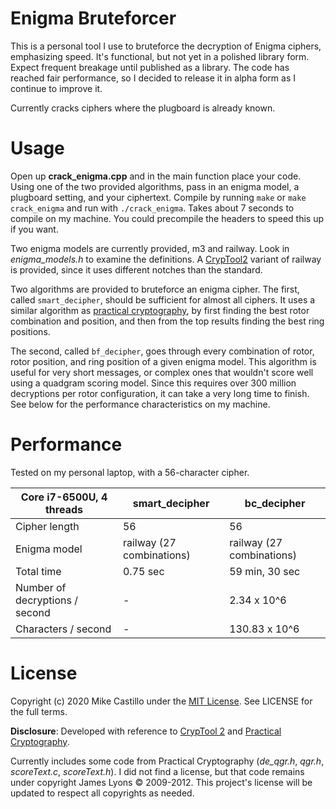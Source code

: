# Enigma Bruteforcer

This is a personal tool I use to bruteforce the decryption of Enigma ciphers, emphasizing speed. It's functional, but not yet in a polished library form. Expect frequent breakage until published as a library. The code has reached fair performance, so I decided to release it in alpha form as I continue to improve it.

Currently cracks ciphers where the plugboard is already known.


# Usage

Open up **crack_enigma.cpp** and in the main function place your code. Using one of the two provided algorithms, pass in an enigma model, a plugboard setting, and your ciphertext. Compile by running `make` or `make crack_enigma` and run with `./crack_enigma`. Takes about 7 seconds to compile on my machine. You could precompile the headers to speed this up if you want.

Two enigma models are currently provided, m3 and railway. Look in *enigma_models.h* to examine the definitions. A [CrypTool2](https://www.cryptool.org/de/cryptool2) variant of railway is provided, since it uses different notches than the standard.

Two algorithms are provided to bruteforce an enigma cipher. The first, called `smart_decipher`, should be sufficient for almost all ciphers. It uses a similar algorithm as [practical cryptography](http://www.practicalcryptography.com/cryptanalysis/breaking-machine-ciphers/cryptanalysis-enigma-part-2/), by first finding the best rotor combination and position, and then from the top results finding the best ring positions.

The second, called `bf_decipher`, goes through every combination of rotor, rotor position, and ring position of a given enigma model. This algorithm is useful for very short messages, or complex ones that wouldn't score well using a quadgram scoring model. Since this requires over 300 million decryptions per rotor configuration, it can take a very long time to finish. See below for the performance characteristics on my machine.



# Performance

Tested on my personal laptop, with a 56-character cipher.



| Core i7-6500U, 4 threads       | smart_decipher            | bc_decipher               |
| ------------------------------ | ------------------------- | ------------------------- |
| Cipher length                  | 56                        | 56                        |
| Enigma model                   | railway (27 combinations) | railway (27 combinations) |
| Total time                     | 0.75 sec                  | 59 min, 30 sec            |
| Number of decryptions / second | -                         | 2.34 x 10^6               |
| Characters / second            | -                         | 130.83 x 10^6             |




# License

Copyright (c) 2020 Mike Castillo under the [MIT License](https://choosealicense.com/licenses/mit/). See LICENSE for the full terms.

**Disclosure**: Developed with reference to [CrypTool 2](https://www.cryptool.org/en/cryptool2) and [Practical Cryptography](http://www.practicalcryptography.com/cryptanalysis/breaking-machine-ciphers/cryptanalysis-enigma-part-2/).

Currently includes some code from Practical Cryptography (*de_qgr.h*, *qgr.h*, *scoreText.c*, *scoreText.h*). I did not find a license, but that code remains under copyright James Lyons © 2009-2012. This project's license will be updated to respect all copyrights as needed.